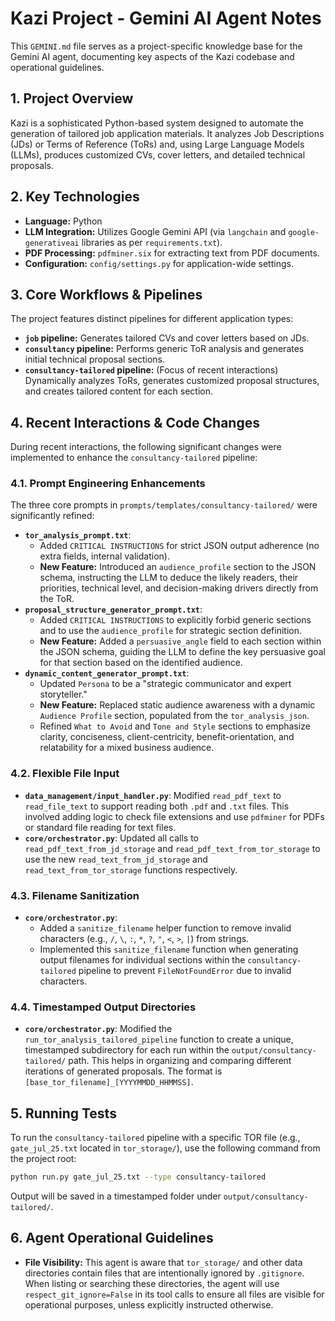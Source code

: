 # Kazi Project - Gemini AI Agent Notes

This `GEMINI.md` file serves as a project-specific knowledge base for the Gemini AI agent, documenting key aspects of the Kazi codebase and operational guidelines.

## 1. Project Overview

Kazi is a sophisticated Python-based system designed to automate the generation of tailored job application materials. It analyzes Job Descriptions (JDs) or Terms of Reference (ToRs) and, using Large Language Models (LLMs), produces customized CVs, cover letters, and detailed technical proposals.

## 2. Key Technologies

*   **Language:** Python
*   **LLM Integration:** Utilizes Google Gemini API (via `langchain` and `google-generativeai` libraries as per `requirements.txt`).
*   **PDF Processing:** `pdfminer.six` for extracting text from PDF documents.
*   **Configuration:** `config/settings.py` for application-wide settings.

## 3. Core Workflows & Pipelines

The project features distinct pipelines for different application types:

*   **`job` pipeline:** Generates tailored CVs and cover letters based on JDs.
*   **`consultancy` pipeline:** Performs generic ToR analysis and generates initial technical proposal sections.
*   **`consultancy-tailored` pipeline:** (Focus of recent interactions) Dynamically analyzes ToRs, generates customized proposal structures, and creates tailored content for each section.

## 4. Recent Interactions & Code Changes

During recent interactions, the following significant changes were implemented to enhance the `consultancy-tailored` pipeline:

### 4.1. Prompt Engineering Enhancements

The three core prompts in `prompts/templates/consultancy-tailored/` were significantly refined:

*   **`tor_analysis_prompt.txt`**: 
    *   Added `CRITICAL INSTRUCTIONS` for strict JSON output adherence (no extra fields, internal validation).
    *   **New Feature:** Introduced an `audience_profile` section to the JSON schema, instructing the LLM to deduce the likely readers, their priorities, technical level, and decision-making drivers directly from the ToR.
*   **`proposal_structure_generator_prompt.txt`**: 
    *   Added `CRITICAL INSTRUCTIONS` to explicitly forbid generic sections and to use the `audience_profile` for strategic section definition.
    *   **New Feature:** Added a `persuasive_angle` field to each section within the JSON schema, guiding the LLM to define the key persuasive goal for that section based on the identified audience.
*   **`dynamic_content_generator_prompt.txt`**: 
    *   Updated `Persona` to be a "strategic communicator and expert storyteller."
    *   **New Feature:** Replaced static audience awareness with a dynamic `Audience Profile` section, populated from the `tor_analysis_json`.
    *   Refined `What to Avoid` and `Tone and Style` sections to emphasize clarity, conciseness, client-centricity, benefit-orientation, and relatability for a mixed business audience.

### 4.2. Flexible File Input

*   **`data_management/input_handler.py`**: Modified `read_pdf_text` to `read_file_text` to support reading both `.pdf` and `.txt` files. This involved adding logic to check file extensions and use `pdfminer` for PDFs or standard file reading for text files.
*   **`core/orchestrator.py`**: Updated all calls to `read_pdf_text_from_jd_storage` and `read_pdf_text_from_tor_storage` to use the new `read_text_from_jd_storage` and `read_text_from_tor_storage` functions respectively.

### 4.3. Filename Sanitization

*   **`core/orchestrator.py`**: 
    *   Added a `sanitize_filename` helper function to remove invalid characters (e.g., `/`, `\`, `:`, `*`, `?`, `"`, `<`, `>`, `|`) from strings.
    *   Implemented this `sanitize_filename` function when generating output filenames for individual sections within the `consultancy-tailored` pipeline to prevent `FileNotFoundError` due to invalid characters.

### 4.4. Timestamped Output Directories

*   **`core/orchestrator.py`**: Modified the `run_tor_analysis_tailored_pipeline` function to create a unique, timestamped subdirectory for each run within the `output/consultancy-tailored/` path. This helps in organizing and comparing different iterations of generated proposals. The format is `[base_tor_filename]_[YYYYMMDD_HHMMSS]`.

## 5. Running Tests

To run the `consultancy-tailored` pipeline with a specific TOR file (e.g., `gate_jul_25.txt` located in `tor_storage/`), use the following command from the project root:

```bash
python run.py gate_jul_25.txt --type consultancy-tailored
```

Output will be saved in a timestamped folder under `output/consultancy-tailored/`.

## 6. Agent Operational Guidelines

*   **File Visibility:** This agent is aware that `tor_storage/` and other data directories contain files that are intentionally ignored by `.gitignore`. When listing or searching these directories, the agent will use `respect_git_ignore=False` in its tool calls to ensure all files are visible for operational purposes, unless explicitly instructed otherwise.

```